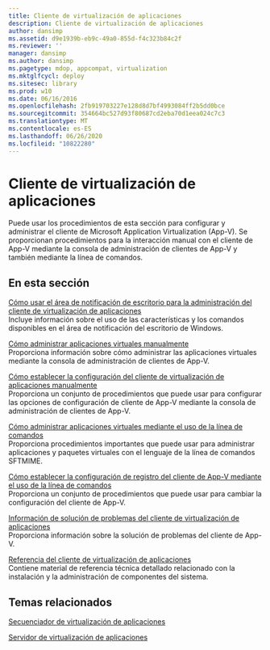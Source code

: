 ```yaml
---
title: Cliente de virtualización de aplicaciones
description: Cliente de virtualización de aplicaciones
author: dansimp
ms.assetid: d9e1939b-eb9c-49a0-855d-f4c323b84c2f
ms.reviewer: ''
manager: dansimp
ms.author: dansimp
ms.pagetype: mdop, appcompat, virtualization
ms.mktglfcycl: deploy
ms.sitesec: library
ms.prod: w10
ms.date: 06/16/2016
ms.openlocfilehash: 2fb919703227e128d8d7bf4993084ff2b5dd0bce
ms.sourcegitcommit: 354664bc527d93f80687cd2eba70d1eea024c7c3
ms.translationtype: MT
ms.contentlocale: es-ES
ms.lasthandoff: 06/26/2020
ms.locfileid: "10822280"
---
```

# Cliente de virtualización de aplicaciones


Puede usar los procedimientos de esta sección para configurar y administrar el cliente de Microsoft Application Virtualization (App-V). Se proporcionan procedimientos para la interacción manual con el cliente de App-V mediante la consola de administración de clientes de App-V y también mediante la línea de comandos.

## En esta sección


<a href="" id="how-to-use-the-desktop-notification-area-for-application-virtualization-client-management"></a>[Cómo usar el área de notificación de escritorio para la administración del cliente de virtualización de aplicaciones](how-to-use-the-desktop-notification-area-for-application-virtualization-client-management.md)  
Incluye información sobre el uso de las características y los comandos disponibles en el área de notificación del escritorio de Windows.

<a href="" id="how-to-manage-virtual-applications-manually"></a>[Cómo administrar aplicaciones virtuales manualmente](how-to-manage-virtual-applications-manually.md)  
Proporciona información sobre cómo administrar las aplicaciones virtuales mediante la consola de administración de clientes de App-V.

<a href="" id="how-to-configure-the-application-virtualization-client-settings-manually"></a>[Cómo establecer la configuración del cliente de virtualización de aplicaciones manualmente](how-to-configure-the-application-virtualization-client-settings-manually.md)  
Proporciona un conjunto de procedimientos que puede usar para configurar las opciones de configuración de cliente de App-V mediante la consola de administración de clientes de App-V.

<a href="" id="how-to-manage-virtual-applications-by-using-the-command-line"></a>[Cómo administrar aplicaciones virtuales mediante el uso de la línea de comandos](how-to-manage-virtual-applications-by-using-the-command-line.md)  
Proporciona procedimientos importantes que puede usar para administrar aplicaciones y paquetes virtuales con el lenguaje de la línea de comandos SFTMIME.

<a href="" id="how-to-configure-the-app-v-client-registry-settings-by-using-the-command-line"></a>[Cómo establecer la configuración de registro del cliente de App-V mediante el uso de la línea de comandos](how-to-configure-the-app-v-client-registry-settings-by-using-the-command-line.md)  
Proporciona un conjunto de procedimientos que puede usar para cambiar la configuración del cliente de App-V.

<a href="" id="troubleshooting-information-for-the-application-virtualization-client"></a>[Información de solución de problemas del cliente de virtualización de aplicaciones](troubleshooting-information-for-the-application-virtualization-client.md)  
Proporciona información sobre la solución de problemas del cliente de App-V.

<a href="" id="application-virtualization-client-reference"></a>[Referencia del cliente de virtualización de aplicaciones](application-virtualization-client-reference.md)  
Contiene material de referencia técnica detallado relacionado con la instalación y la administración de componentes del sistema.

## Temas relacionados


[Secuenciador de virtualización de aplicaciones](application-virtualization-sequencer.md)

[Servidor de virtualización de aplicaciones](application-virtualization-server.md)

 

 





